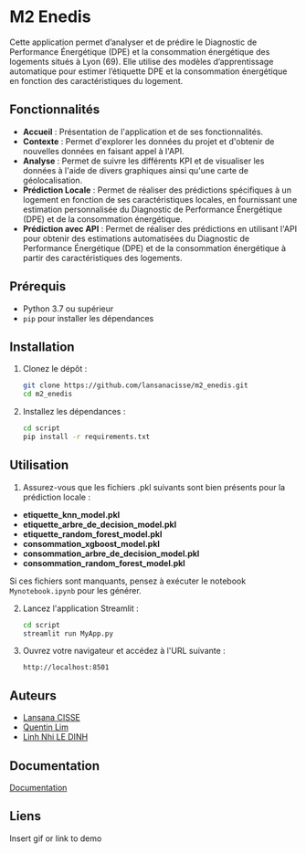 # M2 Enedis
Cette application permet d’analyser et de prédire le Diagnostic de Performance Énergétique (DPE) et la consommation énergétique des logements situés à Lyon (69). 
Elle utilise des modèles d’apprentissage automatique pour estimer l’étiquette DPE et la consommation énergétique en fonction des caractéristiques du logement.

## Fonctionnalités

- **Accueil** : Présentation de l'application et de ses fonctionnalités.
- **Contexte** : Permet d'explorer les données du projet et d'obtenir de nouvelles données en faisant appel à l'API.
- **Analyse** : Permet de suivre les différents KPI et de visualiser les données à l'aide de divers graphiques ainsi qu'une carte de géolocalisation.
- **Prédiction Locale** : Permet de réaliser des prédictions spécifiques à un logement en fonction de ses caractéristiques locales, en fournissant une estimation personnalisée du Diagnostic de Performance Énergétique (DPE) et de la consommation énergétique.
- **Prédiction avec API** : Permet de réaliser des prédictions en utilisant l'API pour obtenir des estimations automatisées du Diagnostic de Performance Énergétique (DPE) et de la consommation énergétique à partir des caractéristiques des logements.

## Prérequis

- Python 3.7 ou supérieur
- `pip` pour installer les dépendances

## Installation

1. Clonez le dépôt :

    ```bash
    git clone https://github.com/lansanacisse/m2_enedis.git
    cd m2_enedis
    ```

2. Installez les dépendances :

    ```bash
    cd script
    pip install -r requirements.txt
    ```

## Utilisation

1. Assurez-vous que les fichiers .pkl suivants sont bien présents pour la prédiction locale :

- **etiquette_knn_model.pkl**
- **etiquette_arbre_de_decision_model.pkl**
- **etiquette_random_forest_model.pkl**
- **consommation_xgboost_model.pkl**
- **consommation_arbre_de_decision_model.pkl**
- **consommation_random_forest_model.pkl**

Si ces fichiers sont manquants, pensez à exécuter le notebook `Mynotebook.ipynb` pour les générer.


2. Lancez l'application Streamlit :

    ```bash
    cd script
    streamlit run MyApp.py
    ```

3. Ouvrez votre navigateur et accédez à l'URL suivante :

    ```
    http://localhost:8501
    ```

## Auteurs

- [Lansana CISSE](https://github.com/lansanacisse)
- [Quentin Lim](https://github.com/QL2111)
- [Linh Nhi LE DINH](https://github.com/Linn2d)


## Documentation

[Documentation](https://linktodocumentation)


## Liens

Insert gif or link to demo
